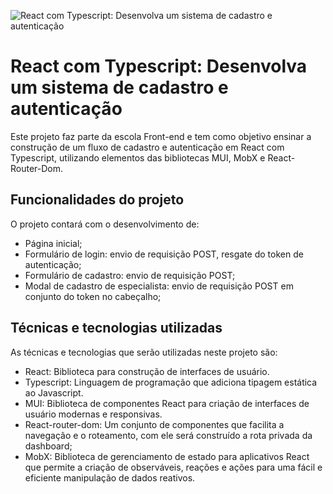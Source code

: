 ![React com Typescript: Desenvolva um sistema de cadastro e autenticação](https://imgur.com/AiM33zX.png)

# React com Typescript: Desenvolva um sistema de cadastro e autenticação

Este projeto faz parte da escola Front-end e tem como objetivo ensinar a construção de um fluxo de cadastro e autenticação em React com Typescript, utilizando elementos das bibliotecas MUI, MobX e React-Router-Dom.

## Funcionalidades do projeto

O projeto contará com o desenvolvimento de:

- Página inicial;
- Formulário de login: envio de requisição POST, resgate do token de autenticação;
- Formulário de cadastro: envio de requisição POST;
- Modal de cadastro de especialista: envio de requisição POST em conjunto do token no cabeçalho;

## Técnicas e tecnologias utilizadas

As técnicas e tecnologias que serão utilizadas neste projeto são:

- React: Biblioteca para construção de interfaces de usuário.
- Typescript: Linguagem de programação que adiciona tipagem estática ao Javascript.
- MUI: Biblioteca de componentes React para criação de interfaces de usuário modernas e responsivas.
- React-router-dom: Um conjunto de componentes que facilita a navegação e o roteamento, com ele será construído a rota privada da dashboard;
- MobX: Biblioteca de gerenciamento de estado para aplicativos React que permite a criação de observáveis, reações e ações para uma fácil e eficiente manipulação de dados reativos.
